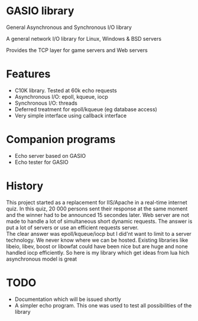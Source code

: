 # GASIO library

General Asynchronous and Synchronous I/O library 

A general network I/O library for Linux, Windows & BSD servers

Provides the TCP layer for game servers and Web servers

# Features
- C10K library. Tested at 60k echo requests
- Asynchronous I/O: epoll, kqueue, iocp
- Synchronous I/O: threads
- Deferred treatment for epoll/kqueue (eg database access)
- Very simple interface using callback interface

# Companion programs
- Echo server based on GASIO
- Echo tester for GASIO

# History
This project started as a replacement for IIS/Apache in a real-time internet quiz. In this quiz, 20 000 persons sent their response at the same moment and the winner had to be announced 15 secondes later. Web server are not made to handle a lot of simultaneous short dynamic requests. The answer is put a lot of servers or use an efficient requests server.  
The clear answer was epoll/kqueue/iocp but I did'nt want to limit to a server technology. We never know where we  can be hosted. Existing libraries like libeio, libev, boost or libowfat could have been nice but are huge and none handled iocp efficiently. So here is my library which get ideas from lua hich asynchronous model is great

# TODO
- Documentation which will be issued shortly
- A simpler echo program. This one was used to test all possibilities of the library